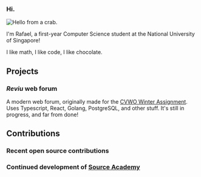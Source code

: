 ### Hi.

![Hello from a crab.](https://media1.tenor.com/m/KIWEXmLBxscAAAAd/crab-hello-crab-waving.gif)

I'm Rafael, a first-year Computer Science student at the National University of Singapore!

I like math, I like code, I like chocolate.

## Projects

### _Reviu_ web forum

A modern web forum, originally made for the [CVWO Winter Assignment](https://www.comp.nus.edu.sg/~vwo/). Uses Typescript, React, Golang, PostgreSQL, and other stuff. It's still in progress, and far from done!

## Contributions

### Recent open source contributions

### Continued development of [Source Academy](https://github.com/source-academy)

<!--
**izruff/izruff** is a ✨ _special_ ✨ repository because its `README.md` (this file) appears on your GitHub profile.

Here are some ideas to get you started:

- 🔭 I’m currently working on ...
- 🌱 I’m currently learning ...
- 👯 I’m looking to collaborate on ...
- 🤔 I’m looking for help with ...
- 💬 Ask me about ...
- 📫 How to reach me: ...
- 😄 Pronouns: ...
- ⚡ Fun fact: ...
-->
